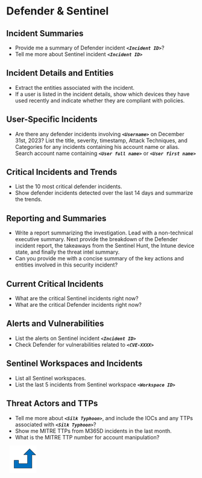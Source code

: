 # Defender & Sentinel
<a name="Defender_and_Sentinel"></a>

## Incident Summaries
- Provide me a summary of Defender incident **_`<Incident ID>`_**?
- Tell me more about Sentinel incident **_`<Incident ID>`_**

## Incident Details and Entities
- Extract the entities associated with the incident.
- If a user is listed in the incident details, show which devices they have used recently and indicate whether they are compliant with policies.

## User-Specific Incidents
- Are there any defender incidents involving **_`<Username>`_** on December 31st, 2023? List the title, severity, timestamp, Attack Techniques, and Categories for any incidents containing his account name or alias. Search account name containing **_`<User full name>`_** or **_`<User first name>`_**

## Critical Incidents and Trends
- List the 10 most critical defender incidents.
- Show defender incidents detected over the last 14 days and summarize the trends.

## Reporting and Summaries
- Write a report summarizing the investigation. Lead with a non-technical executive summary. Next provide the breakdown of the Defender incident report, the takeaways from the Sentinel Hunt, the Intune device state, and finally the threat intel summary.
- Can you provide me with a concise summary of the key actions and entities involved in this security incident?

## Current Critical Incidents
- What are the critical Sentinel incidents right now?
- What are the critical Defender incidents right now?

## Alerts and Vulnerabilities
- List the alerts on Sentinel incident **_`<Incident ID>`_**
- Check Defender for vulnerabilities related to **_`<CVE-XXXX>`_**

## Sentinel Workspaces and Incidents
- List all Sentinel workspaces.
- List the last 5 incidents from Sentinel workspace **_`<Workspace ID>`_**

## Threat Actors and TTPs
- Tell me more about **_`<Silk Typhoon>`_**, and include the IOCs and any TTPs associated with **_`<Silk Typhoon>`_**? 
- Show me MITRE TTPs from M365D incidents in the last month.
- What is the MITRE TTP number for account manipulation?

&nbsp;
[![alt text](../../Images/backtotop.svg)](#defender--sentinel)